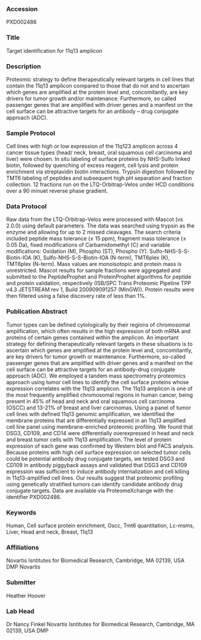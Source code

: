 ### Accession
PXD002486

### Title
Target identification for 11q13 amplicon

### Description
Proteomic strategy to define therapeutically relevant targets in cell lines that contain the 11q13 amplicon compared to those that do not and to ascertain which genes are amplified at the protein level and, concomitantly, are key drivers for tumor growth and/or maintenance.  Furthermore, so called passenger genes that are amplified with driver genes and a manifest on the cell surface can be attractive targets for an antibody – drug conjugate approach (ADC).

### Sample Protocol
Cell lines with high or low expression of the 11q123 amplicon across 4 cancer tissue types (head/ neck, breast, oral squamous cell carcinoma and liver) were chosen.  In situ labeling of surface proteins by NHS-Sulfo linked biotin, followed by quenching of excess reagent, cell lysis and protein enrichment via streptavidin biotin interactions.  Trypsin digestion followed by TMT6 labeling of peptides and subsequent high pH separation and fraction collection.  12 fractions run on the LTQ-Orbitrap-Velos under HCD conditions over a 90 minuet reverse phase gradient.

### Data Protocol
Raw data from the LTQ-Orbitrap-Velos were processed with Mascot (vs 2.0.0) using default parameters.  The data was searched using trypsin as the enzyme and allowing for up to 2 missed cleavages.  The search criteria included peptide mass tolerance (± 15 ppm), fragment mass tolerance (± 0.05 Da), fixed modifications of Carbamidomethyl (C) and variable modifications: Oxidation (M), Phospho (ST), Phospho (Y).  Sulfo-NHS-S-S-Biotin-IOA (K), Sulfo-NHS-S-S-Biotin-IOA (N-term), TMT6plex (K), TMT6plex (N-term).  Mass values are monoisotopic and protein mass is unrestricted.  Mascot results for sample fractions were aggregated and submitted to the PeptideProphet and ProteinProphet algorithms for peptide and protein validation, respectively (ISB/SPC Trans Proteomic Pipeline TPP v4.3 JETSTREAM rev 1, Build 200909091257 (MinGW)).  Protein results were then filtered using a false discovery rate of less than 1%.

### Publication Abstract
Tumor types can be defined cytologically by their regions of chromosomal amplification, which often results in the high expression of both mRNA and proteins of certain genes contained within the amplicon. An important strategy for defining therapeutically relevant targets in these situations is to ascertain which genes are amplified at the protein level and, concomitantly, are key drivers for tumor growth or maintenance. Furthermore, so-called passenger genes that are amplified with driver genes and a manifest on the cell surface can be attractive targets for an antibody-drug conjugate approach (ADC). We employed a tandem mass spectrometry proteomics approach using tumor cell lines to identify the cell surface proteins whose expression correlates with the 11q13 amplicon. The 11q13 amplicon is one of the most frequently amplified chromosomal regions in human cancer, being present in 45% of head and neck and oral squamous cell carcinoma (OSCC) and 13-21% of breast and liver carcinomas. Using a panel of tumor cell lines with defined 11q13 genomic amplification, we identified the membrane proteins that are differentially expressed in an 11q13 amplified cell line panel using membrane-enriched proteomic profiling. We found that DSG3, CD109, and CD14 were differentially overexpressed in head and neck and breast tumor cells with 11q13 amplification. The level of protein expression of each gene was confirmed by Western blot and FACS analysis. Because proteins with high cell surface expression on selected tumor cells could be potential antibody drug conjugate targets, we tested DSG3 and CD109 in antibody piggyback assays and validated that DSG3 and CD109 expression was sufficient to induce antibody internalization and cell killing in 11q13-amplified cell lines. Our results suggest that proteomic profiling using genetically stratified tumors can identify candidate antibody drug conjugate targets. Data are available via ProteomeXchange with the identifier PXD002486.

### Keywords
Human, Cell surface protein enrichment, Oscc, Tmt6 quantitation, Lc-msms, Liver, Head and neck, Breast, 11q13

### Affiliations
Novartis Isntitutes for Biomedical Research, Cambridge, MA 02139, USA DMP
Novartis

### Submitter
Heather Hoover

### Lab Head
Dr Nancy Finkel
Novartis Isntitutes for Biomedical Research, Cambridge, MA 02139, USA DMP


